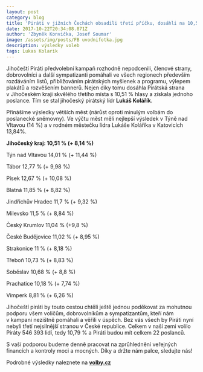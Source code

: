 ```yaml
---
layout: post
category: blog
title: 'Piráti v jižních Čechách obsadili třetí příčku, dosáhli na 10,51 %'
date: 2017-10-22T20:34:08.871Z
author: 'Zbyněk Konvička, Josef Soumar'
image: /assets/img/posts/FB uvodnifotka.jpg
description: výsledky voleb
tags: Lukas Kolarik
---
```

Jihočeští Piráti předvolební
kampaň rozhodně nepodcenili, členové strany, dobrovolníci a další sympatizanti
pomáhali ve všech regionech především rozdáváním listů, přibližováním
pirátských myšlenek a programu, výlepem plakátů a rozvěšením bannerů. Nejen díky
tomu dosáhla Pirátská strana v Jihočeském kraji skvělého třetího místa
s 10,51 % hlasy a získala jednoho poslance. Tím se stal jihočeský pirátský
lídr **Lukáš Kolářík**.

Přinášíme výsledky větších měst
\(nárůst oproti minulým volbám do poslanecké sněmovny). Ve výčtu měst měli
nejlepší výsledek v Týně nad Vltavou (14 %) a v rodném městečku lídra
Lukáše Koláříka v Katovicích 13,84%.

**Jihočeský kraj: 10,51 % (\+ 8,14 %)**

Týn nad Vltavou 14,01 % (\+ 11,44 %)

Tábor 12,77 % (\+ 9,98 %)

Písek 12,67 % (\+ 10,08 %)

Blatná 11,85 % (\+ 8,82 %)

Jindřichův Hradec 11,7 % (\+ 9,32 %)

Milevsko 11,5 % (\+ 8,84 %)

Český Krumlov 11,04 % (\+9,8 %)

České Budějovice 11,02 % (\+
8,95 %)

Strakonice 11 % (\+ 8,18 %)

Třeboň 10,73 % (\+ 8,83 %)

Soběslav 10,68 % (\+ 8,8 %)

Prachatice 10,18 % (\+ 7,74 %)

Vimperk 8,81 % (\+ 6,26 %)

Jihočeští piráti by touto cestou chtěli ještě jednou poděkovat za
mohutnou podporu všem voličům, dobrovolníkům a sympatizantům, kteří nám
v kampani nezištně pomáhali a věřili v úspěch. Bez vás všech by
Piráti nyní nebyli třetí nejsilnější stranou v České republice. Celkem v naší zemi volilo Piráty 546 393 lidí,
tedy 10,79 % a Piráti budou mít celkem 22 poslanců.

S vaší
podporou budeme denně pracovat na zprůhlednění veřejných financích a kontroly
moci a mocných. Díky a držte nám palce, sledujte nás! 

Podrobné výsledky naleznete na **[volby.cz](https://www.volby.cz)**
